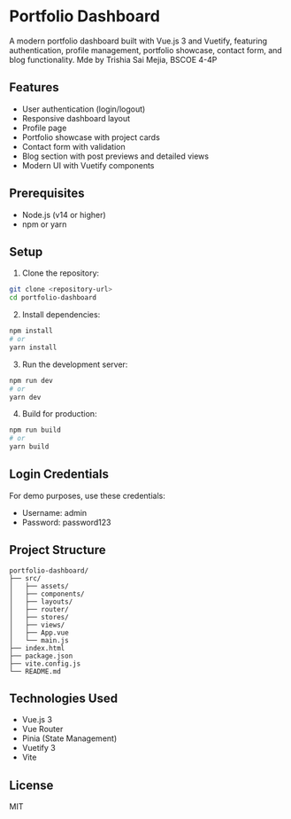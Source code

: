 # Portfolio Dashboard

A modern portfolio dashboard built with Vue.js 3 and Vuetify, featuring authentication, profile management, portfolio showcase, contact form, and blog functionality. Mde by Trishia Sai Mejia, BSCOE 4-4P

## Features

- User authentication (login/logout)
- Responsive dashboard layout
- Profile page
- Portfolio showcase with project cards
- Contact form with validation
- Blog section with post previews and detailed views
- Modern UI with Vuetify components

## Prerequisites

- Node.js (v14 or higher)
- npm or yarn

## Setup

1. Clone the repository:
```bash
git clone <repository-url>
cd portfolio-dashboard
```

2. Install dependencies:
```bash
npm install
# or
yarn install
```

3. Run the development server:
```bash
npm run dev
# or
yarn dev
```

4. Build for production:
```bash
npm run build
# or
yarn build
```

## Login Credentials

For demo purposes, use these credentials:
- Username: admin
- Password: password123

## Project Structure

```
portfolio-dashboard/
├── src/
│   ├── assets/
│   ├── components/
│   ├── layouts/
│   ├── router/
│   ├── stores/
│   ├── views/
│   ├── App.vue
│   └── main.js
├── index.html
├── package.json
├── vite.config.js
└── README.md
```

## Technologies Used

- Vue.js 3
- Vue Router
- Pinia (State Management)
- Vuetify 3
- Vite

## License

MIT 
